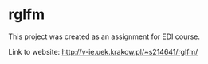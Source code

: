 # rglfm
This project was created as an assignment for EDI course.

Link to website: <http://v-ie.uek.krakow.pl/~s214641/rglfm/>
